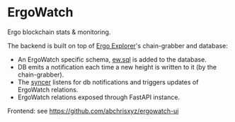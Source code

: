 # ErgoWatch
Ergo blockchain stats & monitoring.

The backend is built on top of [Ergo Explorer](https://github.com/ergoplatform/explorer-backend)'s chain-grabber and database:

 - An ErgoWatch specific schema, [ew.sql](https://github.com/abchrisxyz/ergowatch/blob/master/explorer-backend/db/ew.sql) is added to the database.
 - DB emits a notification each time a new height is written to it (by the chain-grabber).
 - The [syncer](https://github.com/abchrisxyz/ergowatch/tree/master/syncer) listens for db notifications and triggers updates of ErgoWatch relations.
 - ErgoWatch relations exposed through FastAPI instance.
 
Frontend: see https://github.com/abchrisxyz/ergowatch-ui
 
